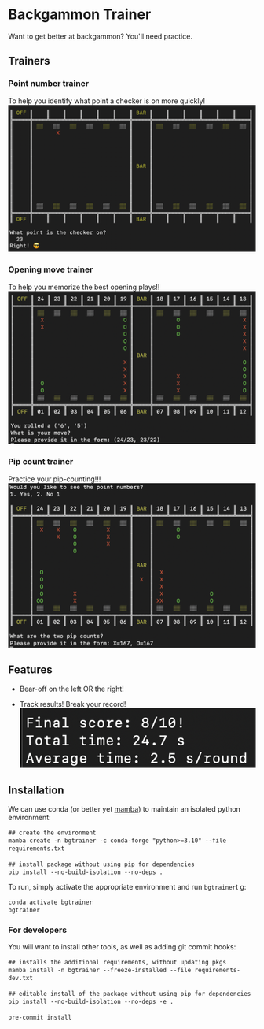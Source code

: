 # Backgammon Trainer

Want to get better at backgammon? You'll need practice.

## Trainers

### Point number trainer
To help you identify what point a checker is on more quickly!
![](docs/point_number_trainer.png)

### Opening move trainer
To help you memorize the best opening plays!!
![](docs/opening_move_trainer.png)

### Pip count trainer
Practice your pip-counting!!!
![](docs/pip_count_trainer.png)

## Features
* Bear-off on the left OR the right!

* Track results! Break your record!
  ![](docs/results.png)

## Installation
We can use conda (or better yet [mamba](https://github.com/conda-forge/miniforge)) to maintain an isolated python environment:

```
## create the environment
mamba create -n bgtrainer -c conda-forge "python>=3.10" --file requirements.txt

## install package without using pip for dependencies
pip install --no-build-isolation --no-deps .
```

To run, simply activate the appropriate environment and run `bgtrainer`t g:

 ```
 conda activate bgtrainer
 bgtrainer
 ```

### For developers

You will want to install other tools, as well as adding git commit hooks:

```
## installs the additional requirements, without updating pkgs
mamba install -n bgtrainer --freeze-installed --file requirements-dev.txt

## editable install of the package without using pip for dependencies
pip install --no-build-isolation --no-deps -e .

pre-commit install
```
